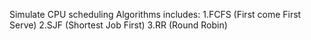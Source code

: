 Simulate CPU scheduling Algorithms includes:
  1.FCFS (First come First Serve)
  2.SJF (Shortest Job First)
  3.RR (Round Robin)
